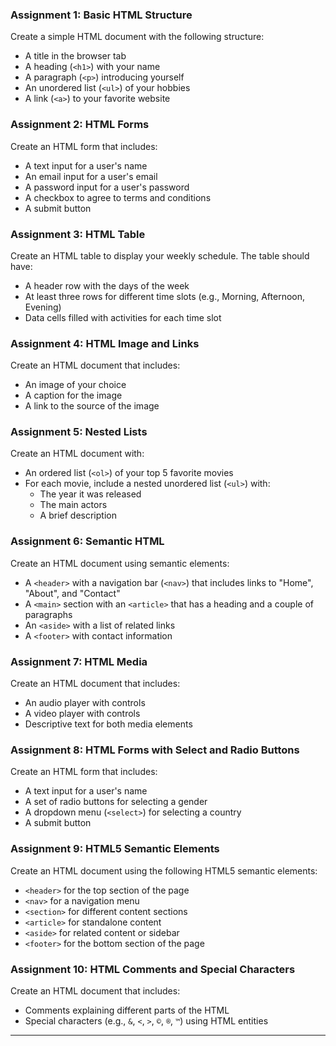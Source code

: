 
### Assignment 1: Basic HTML Structure

Create a simple HTML document with the following structure:
- A title in the browser tab
- A heading (`<h1>`) with your name
- A paragraph (`<p>`) introducing yourself
- An unordered list (`<ul>`) of your hobbies
- A link (`<a>`) to your favorite website

### Assignment 2: HTML Forms

Create an HTML form that includes:
- A text input for a user's name
- An email input for a user's email
- A password input for a user's password
- A checkbox to agree to terms and conditions
- A submit button

### Assignment 3: HTML Table

Create an HTML table to display your weekly schedule. The table should have:
- A header row with the days of the week
- At least three rows for different time slots (e.g., Morning, Afternoon, Evening)
- Data cells filled with activities for each time slot

### Assignment 4: HTML Image and Links

Create an HTML document that includes:
- An image of your choice
- A caption for the image
- A link to the source of the image

### Assignment 5: Nested Lists

Create an HTML document with:
- An ordered list (`<ol>`) of your top 5 favorite movies
- For each movie, include a nested unordered list (`<ul>`) with:
  - The year it was released
  - The main actors
  - A brief description

### Assignment 6: Semantic HTML

Create an HTML document using semantic elements:
- A `<header>` with a navigation bar (`<nav>`) that includes links to "Home", "About", and "Contact"
- A `<main>` section with an `<article>` that has a heading and a couple of paragraphs
- An `<aside>` with a list of related links
- A `<footer>` with contact information

### Assignment 7: HTML Media

Create an HTML document that includes:
- An audio player with controls
- A video player with controls
- Descriptive text for both media elements

### Assignment 8: HTML Forms with Select and Radio Buttons

Create an HTML form that includes:
- A text input for a user's name
- A set of radio buttons for selecting a gender
- A dropdown menu (`<select>`) for selecting a country
- A submit button

### Assignment 9: HTML5 Semantic Elements

Create an HTML document using the following HTML5 semantic elements:
- `<header>` for the top section of the page
- `<nav>` for a navigation menu
- `<section>` for different content sections
- `<article>` for standalone content
- `<aside>` for related content or sidebar
- `<footer>` for the bottom section of the page

### Assignment 10: HTML Comments and Special Characters

Create an HTML document that includes:
- Comments explaining different parts of the HTML
- Special characters (e.g., `&`, `<`, `>`, `©`, `®`, `™`) using HTML entities

---
